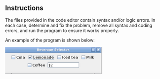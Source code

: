 ## Instructions

The files provided in the code editor contain syntax and/or logic errors. In each case, determine and fix the problem, remove all syntax and coding errors, and run the program to ensure it works properly.

An example of the program is shown below:

![The G U I that is displayed when the Debug Fourteen 4 dot java program executes. The program allows a user to order beverages. Cola, Lemonade, Iced tea, Milk, or Coffee can be ordered. Cola and milk cost 3 dollars each while the other beverages cost 2 dollars. The program displays a J Frame with the beverages listed in checkboxes in a button group. Once a beverage is selected, the price is displayed. For instance, if lemonade is selected, the price displayed is 2 dollars.](../assets/kqqh3NDkSZOpRd6KYavu.png)
